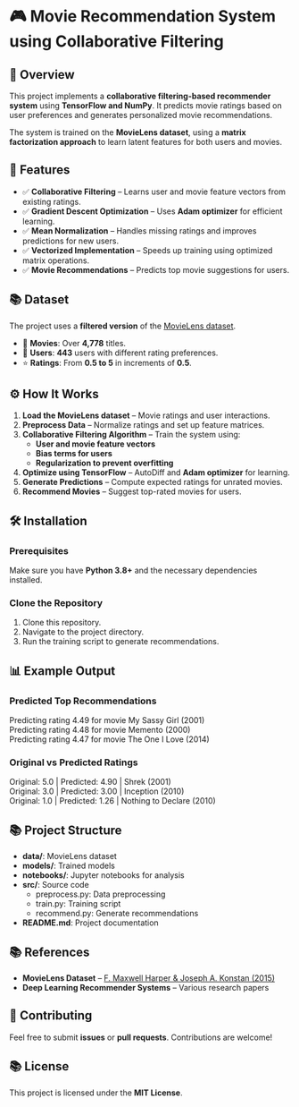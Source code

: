# 🎮 Movie Recommendation System using Collaborative Filtering 

## 📌 Overview  
This project implements a **collaborative filtering-based recommender system** using **TensorFlow and NumPy**. It predicts movie ratings based on user preferences and generates personalized movie recommendations.  

The system is trained on the **MovieLens dataset**, using a **matrix factorization approach** to learn latent features for both users and movies.  

## 🚀 Features  
- ✅ **Collaborative Filtering** – Learns user and movie feature vectors from existing ratings.  
- ✅ **Gradient Descent Optimization** – Uses **Adam optimizer** for efficient learning.  
- ✅ **Mean Normalization** – Handles missing ratings and improves predictions for new users.  
- ✅ **Vectorized Implementation** – Speeds up training using optimized matrix operations.  
- ✅ **Movie Recommendations** – Predicts top movie suggestions for users.  

## 📚 Dataset  
The project uses a **filtered version** of the [MovieLens dataset](https://grouplens.org/datasets/movielens/).  
- 🎥 **Movies**: Over **4,778** titles.  
- 👤 **Users**: **443** users with different rating preferences.  
- ⭐ **Ratings**: From **0.5 to 5** in increments of **0.5**.  

## ⚙️ How It Works  
1. **Load the MovieLens dataset** – Movie ratings and user interactions.  
2. **Preprocess Data** – Normalize ratings and set up feature matrices.  
3. **Collaborative Filtering Algorithm** – Train the system using:  
   - **User and movie feature vectors**  
   - **Bias terms for users**  
   - **Regularization to prevent overfitting**  
4. **Optimize using TensorFlow** – AutoDiff and **Adam optimizer** for learning.  
5. **Generate Predictions** – Compute expected ratings for unrated movies.  
6. **Recommend Movies** – Suggest top-rated movies for users.  

## 🛠 Installation  
### **Prerequisites**  
Make sure you have **Python 3.8+** and the necessary dependencies installed.  

### **Clone the Repository**  
1. Clone this repository.  
2. Navigate to the project directory.  
3. Run the training script to generate recommendations.  

## 📊 Example Output  
### **Predicted Top Recommendations**  
Predicting rating 4.49 for movie My Sassy Girl (2001)  
Predicting rating 4.48 for movie Memento (2000)  
Predicting rating 4.47 for movie The One I Love (2014)  

### **Original vs Predicted Ratings**  
Original: 5.0 | Predicted: 4.90 | Shrek (2001)  
Original: 3.0 | Predicted: 3.00 | Inception (2010)  
Original: 1.0 | Predicted: 1.26 | Nothing to Declare (2010)  

## 📚 Project Structure  
- **data/**: MovieLens dataset  
- **models/**: Trained models  
- **notebooks/**: Jupyter notebooks for analysis  
- **src/**: Source code  
  - preprocess.py: Data preprocessing  
  - train.py: Training script  
  - recommend.py: Generate recommendations  
- **README.md**: Project documentation  

## 📚 References  
- **MovieLens Dataset** – [F. Maxwell Harper & Joseph A. Konstan (2015)](https://doi.org/10.1145/2827872)  
- **Deep Learning Recommender Systems** – Various research papers  

## 🤝 Contributing  
Feel free to submit **issues** or **pull requests**. Contributions are welcome!  

## 📚 License  
This project is licensed under the **MIT License**.  



